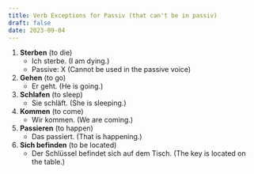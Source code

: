 ```yaml
---
title: Verb Exceptions for Passiv (that can't be in passiv)
draft: false
date: 2023-09-04
---
```


1. **Sterben** (to die)
    - Ich sterbe. (I am dying.)
    - Passive: X (Cannot be used in the passive voice)
2. **Gehen** (to go)
    - Er geht. (He is going.)
3. **Schlafen** (to sleep)
    - Sie schläft. (She is sleeping.)
4. **Kommen** (to come)
    - Wir kommen. (We are coming.)
5. **Passieren** (to happen)
    - Das passiert. (That is happening.)
6. **Sich befinden** (to be located)
    - Der Schlüssel befindet sich auf dem Tisch. (The key is located on the table.)



